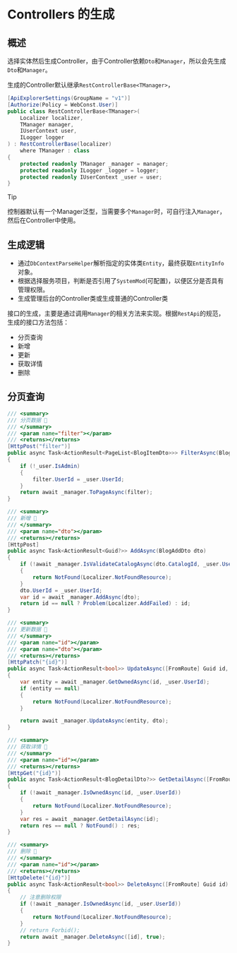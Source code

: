 # Controllers 的生成

## 概述

选择实体然后生成Controller，由于Controller依赖`Dto`和`Manager`，所以会先生成`Dto`和`Manager`。

生成的Controller默认继承`RestControllerBase<TManager>`，

```csharp
[ApiExplorerSettings(GroupName = "v1")]
[Authorize(Policy = WebConst.User)]
public class RestControllerBase<TManager>(
    Localizer localizer,
    TManager manager,
    IUserContext user,
    ILogger logger
) : RestControllerBase(localizer)
    where TManager : class
{
    protected readonly TManager _manager = manager;
    protected readonly ILogger _logger = logger;
    protected readonly IUserContext _user = user;
}
```

> [!TIP]
> 控制器默认有一个Manager泛型，当需要多个`Manager`时，可自行注入`Manager`，然后在Controller中使用。

## 生成逻辑

- 通过`DbContextParseHelper`解析指定的实体类`Entity`，最终获取`EntityInfo`对象。
- 根据选择服务项目，判断是否引用了`SystemMod`(可配置)，以便区分是否具有管理权限。
- 生成管理后台的Controller类或生成普通的Controller类
  
接口的生成，主要是通过调用`Manager`的相关方法来实现。根据`RestApi`的规范，生成的接口方法包括：

- 分页查询
- 新增
- 更新
- 获取详情
- 删除

## 分页查询

```csharp
/// <summary>
/// 分页数据 🛑
/// </summary>
/// <param name="filter"></param>
/// <returns></returns>
[HttpPost("filter")]
public async Task<ActionResult<PageList<BlogItemDto>>> FilterAsync(BlogFilterDto filter)
{
    if (!_user.IsAdmin)
    {
        filter.UserId = _user.UserId;
    }
    return await _manager.ToPageAsync(filter);
}

/// <summary>
/// 新增 🛑
/// </summary>
/// <param name="dto"></param>
/// <returns></returns>
[HttpPost]
public async Task<ActionResult<Guid?>> AddAsync(BlogAddDto dto)
{
    if (!await _manager.IsValidateCatalogAsync(dto.CatalogId, _user.UserId))
    {
        return NotFound(Localizer.NotFoundResource);
    }
    dto.UserId = _user.UserId;
    var id = await _manager.AddAsync(dto);
    return id == null ? Problem(Localizer.AddFailed) : id;
}

/// <summary>
/// 更新数据 🛑
/// </summary>
/// <param name="id"></param>
/// <param name="dto"></param>
/// <returns></returns>
[HttpPatch("{id}")]
public async Task<ActionResult<bool>> UpdateAsync([FromRoute] Guid id, BlogUpdateDto dto)
{
    var entity = await _manager.GetOwnedAsync(id, _user.UserId);
    if (entity == null)
    {
        return NotFound(Localizer.NotFoundResource);
    }

    return await _manager.UpdateAsync(entity, dto);
}

/// <summary>
/// 获取详情 🛑
/// </summary>
/// <param name="id"></param>
/// <returns></returns>
[HttpGet("{id}")]
public async Task<ActionResult<BlogDetailDto?>> GetDetailAsync([FromRoute] Guid id)
{
    if (!await _manager.IsOwnedAsync(id, _user.UserId))
    {
        return NotFound(Localizer.NotFoundResource);
    }
    var res = await _manager.GetDetailAsync(id);
    return res == null ? NotFound() : res;
}

/// <summary>
/// 删除 🛑
/// </summary>
/// <param name="id"></param>
/// <returns></returns>
[HttpDelete("{id}")]
public async Task<ActionResult<bool>> DeleteAsync([FromRoute] Guid id)
{
    // 注意删除权限
    if (!await _manager.IsOwnedAsync(id, _user.UserId))
    {
        return NotFound(Localizer.NotFoundResource);
    }
    // return Forbid();
    return await _manager.DeleteAsync([id], true);
}

```

